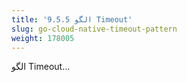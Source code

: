 ```yaml
---
title: '9.5.5 الگو Timeout'
slug: go-cloud-native-timeout-pattern
weight: 178005
---
```


الگو Timeout...